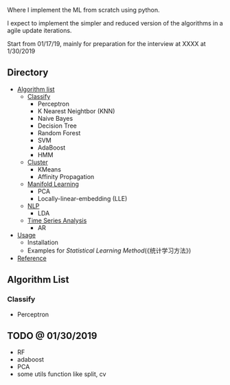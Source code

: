 Where I implement the ML from scratch using python.

I expect to implement the simpler and reduced version of the algorithms in a agile update iterations.

Start from 01/17/19, mainly for preparation for the interview at XXXX at 1/30/2019


## Directory<a name="directory"></a>
- [Algorithm list](#algorithm-list)
  - [Classify](#classify)
    - Perceptron
    - K Nearest Neightbor (KNN)
    - Naive Bayes
    - Decision Tree
    - Random Forest
    - SVM
    - AdaBoost
    - HMM
  - [Cluster](#Clustering)
    - KMeans
    - Affinity Propagation
  - [Manifold Learning](#manifold-learning)
    - PCA
    - Locally-linear-embedding (LLE)
  - [NLP](#nlp)
    - LDA
  - [Time Series Analysis](#time-series-analysis)
    - AR
- [Usage](#usage)
  - Installation
  - Examples for *Statistical Learning Method*(《统计学习方法》)
- [Reference](#reference)
## Algorithm List<a name="algorithm-list"></a>
### Classify<a name="classify"></a>
- Perceptron


TODO @ 01/30/2019
--
- RF
- adaboost
- PCA
- some utils function like split, cv